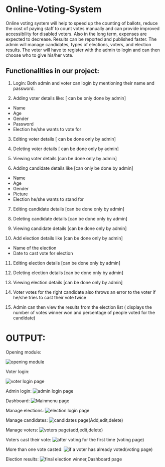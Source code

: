 # Online-Voting-System

Online voting system will help to speed up the counting of ballots, reduce the cost of paying staff to count votes manually and can provide improved accessibility for disabled voters. Also in the long term, expenses are expected to decrease. Results can be reported and published faster. The admin will manage candidates, types of elections, voters, and election results. The voter will have to register with the admin to login and can then choose who to give his/her vote.

## Functionalities in our project:

1)	Login: Both admin and voter can login by mentioning their name and password.

2)	Adding voter details like: [ can be only done by admin]

 *	Name
 *	Age
 *	Gender
 *	Password
 *	Election he/she wants to vote for

3)	Editing voter details [ can be done only by admin]

4)	Deleting voter details [ can be done only by admin]

5)	Viewing voter details [can be done only by admin] 

6)	Adding candidate details like [can only be done by admin]
 
 * Name
 * Age
 *	Gender
 *	Picture
 *	Election he/she wants to stand for 

7)	Editing candidate details [can be done only by admin]

8)	Deleting candidate details [can be done only by admin]

9)	Viewing candidate details [can be done only by admin]

10)	Add election details like [can be done only by admin]

 *	Name of the election
 *	Date to cast vote for election

11)	Editing election details [can be done only by admin]

12)	Deleting election details [can be done only by admin]

13)	Viewing election details [can be done only by admin] 

14)	Voter votes for the right candidate also throws an error to the voter if    he/she tries to cast their vote twice

15)	Admin can then view the results from the election list ( displays the number of votes winner won and percentage of people voted for the candidate)  

# OUTPUT:

Opening module:

![opening module](https://user-images.githubusercontent.com/68641946/183244096-b0d27dd4-acf9-469d-bb9f-1289d9afcd5f.jpeg)

Voter login:

![voter login page](https://user-images.githubusercontent.com/68641946/183244149-d1b429d5-7a3d-4c03-a9f4-a0bcea976ec8.PNG)

Admin login:
![admin login page](https://user-images.githubusercontent.com/68641946/183244176-e9d8b146-c912-49b5-b426-bae41da5a52f.jpeg)

Dashboard:
![Mainmenu page](https://user-images.githubusercontent.com/68641946/183244097-ae8bdaf3-1143-4f1e-ab58-9e206710280f.PNG)

Manage elections:
![election login page](https://user-images.githubusercontent.com/68641946/183244210-8fea897f-80cb-424c-aa29-c96230fe4b20.PNG)

Manage candidates:
![candidates page(Add,edit,delete)](https://user-images.githubusercontent.com/68641946/183244258-c7742251-24d9-40fc-9a3a-567455b46c8f.PNG)

Manage voters:
![voters page(add,edit,delete)](https://user-images.githubusercontent.com/68641946/183244235-331b7013-88bf-4ebe-8413-5a0cfc4e0e5f.PNG)

Voters cast their vote:
![after voting for the first time (voting page)](https://user-images.githubusercontent.com/68641946/183244281-a071b11e-69ac-44e9-9a19-58e16d94b762.PNG)

More than one vote casted:
![if a voter has already voted(voting page)](https://user-images.githubusercontent.com/68641946/183244301-6348446f-3132-4827-a6f6-90d065f1a8af.PNG)

Election results:
![final election winner,Dashboard page](https://user-images.githubusercontent.com/68641946/183244312-82d9cc91-7f2d-43c9-8c02-4735f75c6fa5.PNG)

